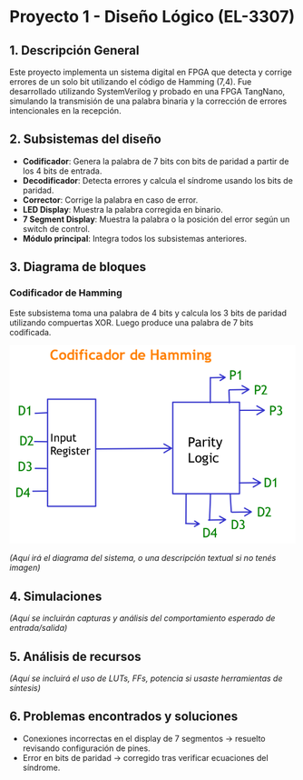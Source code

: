 # Proyecto 1 - Diseño Lógico (EL-3307)

## 1. Descripción General

Este proyecto implementa un sistema digital en FPGA que detecta y corrige errores de un solo bit utilizando el código de Hamming (7,4). Fue desarrollado utilizando SystemVerilog y probado en una FPGA TangNano, simulando la transmisión de una palabra binaria y la corrección de errores intencionales en la recepción.

## 2. Subsistemas del diseño

- **Codificador**: Genera la palabra de 7 bits con bits de paridad a partir de los 4 bits de entrada.
- **Decodificador**: Detecta errores y calcula el síndrome usando los bits de paridad.
- **Corrector**: Corrige la palabra en caso de error.
- **LED Display**: Muestra la palabra corregida en binario.
- **7 Segment Display**: Muestra la palabra o la posición del error según un switch de control.
- **Módulo principal**: Integra todos los subsistemas anteriores.

## 3. Diagrama de bloques

### Codificador de Hamming

Este subsistema toma una palabra de 4 bits y calcula los 3 bits de paridad utilizando compuertas XOR. Luego produce una palabra de 7 bits codificada.

![Codificador de Hamming](imgs/Codificador.png)



*(Aquí irá el diagrama del sistema, o una descripción textual si no tenés imagen)*

## 4. Simulaciones

*(Aquí se incluirán capturas y análisis del comportamiento esperado de entrada/salida)*

## 5. Análisis de recursos

*(Aquí se incluirá el uso de LUTs, FFs, potencia si usaste herramientas de síntesis)*

## 6. Problemas encontrados y soluciones

- Conexiones incorrectas en el display de 7 segmentos → resuelto revisando configuración de pines.
- Error en bits de paridad → corregido tras verificar ecuaciones del síndrome.
